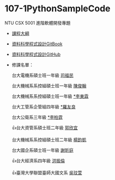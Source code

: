# 107-1PythonSampleCode
NTU CSX 5001 進階軟體開發專題

- [課程大綱](https://csx.aca.ntu.edu.tw/1071CSX5001_)

- [資料科學程式設計GitBook](https://pecu.gitbooks.io/python_/content/)
- [資料科學程式設計GitHub](https://github.com/NTU-CSX-Project/107-1PythonSampleCode/)

- 修課名單：

    台大電機系碩士班一年級 [司福民](https://github.com/sufferming/csxproject)
    
    台大機械系系控組碩士班一年級 [陳俊翰](https://github.com/Hank421Chen/STASD)
    
    台大機械系系控組碩士班一年級 [*李東霖]()
    
    台大工管系企管組四年級 [*羅友良]()
    
    台大公衛系三年級 [*李柏霆]()
    
    :thumbsup:台大資管系碩士班二年級 [郭欣宜](https://github.com/kuosheena2/CSX)
    
    台大機械系系控組碩士班二年級 [楊鈞凱](https://github.com/YangChunKai/NTUCSX2018)
    
    台大國企系碩士班一年級 [謝昕庭](https://github.com/hsiehkl/NTU-CSX-Project)
    
    :thumbsup:台大經濟系四年級 [洪振倫](https://github.com/kevinkevin556/STASD)
    
    :thumbsup:臺灣大學聯盟臺師大國文系 [吳玟萱](https://github.com/chloe8599/NTU-CSX-Project)
    
